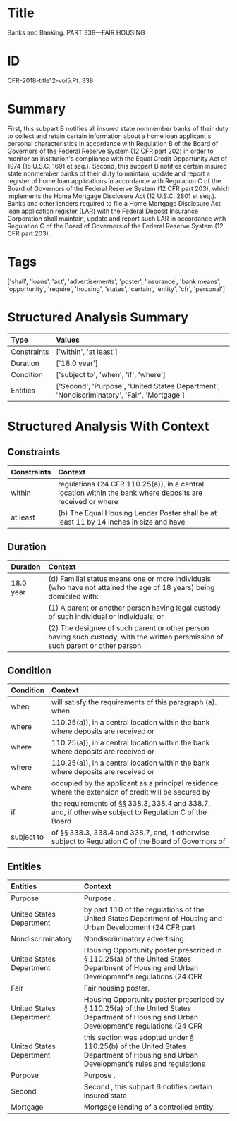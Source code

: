 # Title

 Banks and Banking. PART 338—FAIR HOUSING


# ID

 CFR-2018-title12-vol5.Pt. 338


# Summary

First, this subpart B notifies all insured state nonmember banks of their duty to collect and retain certain information about a home loan applicant's personal characteristics in accordance with Regulation B of the Board of Governors of the Federal Reserve System (12 CFR part 202) in order to monitor an institution's compliance with the Equal Credit Opportunity Act of 1974 (15 U.S.C. 1691 et seq.).
Second, this subpart B notifies certain insured state nonmember banks of their duty to maintain, update and report a register of home loan applications in accordance with Regulation C of the Board of Governors of the Federal Reserve System (12 CFR part 203), which implements the Home Mortgage Disclosure Act (12 U.S.C. 2801 et seq.).
Banks and other lenders required to file a Home Mortgage Disclosure Act loan application register (LAR) with the Federal Deposit Insurance Corporation shall maintain, update and report such LAR in accordance with Regulation C of the Board of Governors of the Federal Reserve System (12 CFR part 203).


# Tags

['shall', 'loans', 'act', 'advertisements', 'poster', 'insurance', 'bank means', 'opportunity', 'require', 'housing', 'states', 'certain', 'entity', 'cfr', 'personal']


# Structured Analysis Summary

| Type        | Values                                                                                     |
|:------------|:-------------------------------------------------------------------------------------------|
| Constraints | ['within', 'at least']                                                                     |
| Duration    | ['18.0 year']                                                                              |
| Condition   | ['subject to', 'when', 'if', 'where']                                                      |
| Entities    | ['Second', 'Purpose', 'United States Department', 'Nondiscriminatory', 'Fair', 'Mortgage'] |


# Structured Analysis With Context

 


## Constraints

| Constraints   | Context                                                                                                    |
|:--------------|:-----------------------------------------------------------------------------------------------------------|
| within        | regulations (24 CFR 110.25(a)), in a central location within the bank where deposits are received or where |
| at least      | (b) The Equal Housing Lender Poster shall be  at least 11 by 14 inches in size and have                    |


## Duration

| Duration   | Context                                                                                                                                         |
|:-----------|:------------------------------------------------------------------------------------------------------------------------------------------------|
| 18.0 year  | (d) Familial status means one or more individuals (who have not attained the age of 18 years) being domiciled with:                             |
|            |               (1) A parent or another person having legal custody of such individual or individuals; or                                         |
|            |               (2) The designee of such parent or other person having such custody, with the written persmission of such parent or other person. |


## Condition

| Condition   | Context                                                                                                               |
|:------------|:----------------------------------------------------------------------------------------------------------------------|
| when        | will satisfy the requirements of this paragraph (a). when                                                             |
| where       | 110.25(a)), in a central location within the bank where  deposits are received or                                     |
| where       | 110.25(a)), in a central location within the bank where  deposits are received or                                     |
| where       | 110.25(a)), in a central location within the bank where  deposits are received or                                     |
| where       | occupied by the applicant as a principal residence where the extension of credit will be secured by                   |
| if          | the requirements of &#167;&#167;&#8201;338.3, 338.4 and 338.7, and, if otherwise subject to Regulation C of the Board |
| subject to  | of &#167;&#167;&#8201;338.3, 338.4 and 338.7, and, if otherwise subject to Regulation C of the Board of Governors of  |


## Entities

| Entities                 | Context                                                                                                                                                |
|:-------------------------|:-------------------------------------------------------------------------------------------------------------------------------------------------------|
| Purpose                  | Purpose .                                                                                                                                              |
| United States Department | by part 110 of the regulations of the United States Department of Housing and Urban Development (24 CFR part                                           |
| Nondiscriminatory        | Nondiscriminatory  advertising.                                                                                                                        |
| United States Department | Housing Opportunity poster prescribed in &#167;&#8201;110.25(a) of the United States Department of Housing and Urban Development's regulations (24 CFR |
| Fair                     | Fair  housing poster.                                                                                                                                  |
| United States Department | Housing Opportunity poster prescribed by &#167;&#8201;110.25(a) of the United States Department of Housing and Urban Development's regulations (24 CFR |
| United States Department | this section was adopted under &#167;&#8201;110.25(b) of the United States Department of Housing and Urban Development's rules and regulations         |
| Purpose                  | Purpose .                                                                                                                                              |
| Second                   | Second , this subpart B notifies certain insured state                                                                                                 |
| Mortgage                 | Mortgage  lending of a controlled entity.                                                                                                              |


